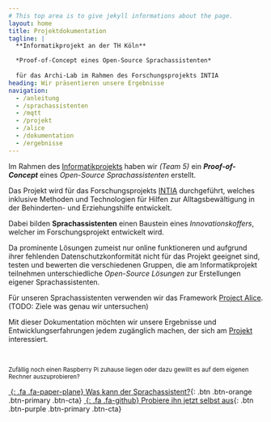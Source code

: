 ```yaml
---
# This top area is to give jekyll informations about the page.
layout: home
title: Projektdokumentation
tagline: |
  **Informatikprojekt an der TH Köln**

  *Proof-of-Concept eines Open-Source Sprachassistenten*
  
  für das Archi-Lab im Rahmen des Forschungsprojekts INTIA
heading: Wir präsentieren unsere Ergebnisse
navigation:
  - /anleitung
  - /sprachassistenten
  - /mqtt
  - /projekt
  - /alice
  - /dokumentation
  - /ergebnisse
---
```


Im Rahmen des [Informatikprojekts][ARCHILAB] haben wir *(Team 5)* ein ***Proof-of-Concept*** eines *Open-Source Sprachassistenten* erstellt.

Das Projekt wird für das Forschungsprojekts [INTIA][NTIA] durchgeführt, welches inklusive Methoden und Technologien für Hilfen zur Alltagsbewältigung in der Behinderten- und Erziehungshilfe entwickelt.

Dabei bilden **Sprachassistenten** einen Baustein eines *Innovationskoffers*, welcher im Forschungsprojekt entwickelt wird.

Da prominente Lösungen zumeist nur online funktioneren und aufgrund ihrer fehlenden Datenschutzkonformität nicht für das Projekt geeignet sind, testen und bewerten die verschiedenen Gruppen, die am Informatikprojekt teilnehmen unterschiedliche *Open-Source Lösungen* zur Erstellungen eigener Sprachassistenten.

Für unseren Sprachassistenten verwenden wir das Framework [Project Alice][ALICE]. (TODO: Ziele was genau wir untersuchen)

Mit dieser Dokumentation möchten wir unsere Ergebnisse und Entwicklungserfahrungen jedem zugänglich machen, der sich am [Projekt][PROJEKT] interessiert.

<br>

<small>Zufällig noch einen Raspberry Pi zuhause liegen oder dazu gewillt es auf dem eigenen Rechner auszuprobieren?</small>

<div class="cta-container">

[*&nbsp;*{: .fa .fa-paper-plane} Was kann der Sprachassistent?][ANLEITUNG]{: .btn .btn-orange .btn-primary .btn-cta}
[*&nbsp;*{: .fa .fa-github} Probiere ihn jetzt selbst aus][GITHUB]{: .btn .btn-purple .btn-primary .btn-cta}

</div>

[ARCHILAB]: https://www.archi-lab.io/pages/viewpage.action?pageId=41156613
[NTIA]: http://intia.de
[ALICE]: https://docs.projectalice.io/
[ANLEITUNG]: /alice.html
[PROJEKT]: /projekt.html
[GITHUB]: https://github.com/th-koeln-intia/ip-sprachassistent-team5

<link rel="stylesheet" type="text/css" href="/assets/css/index.css">
